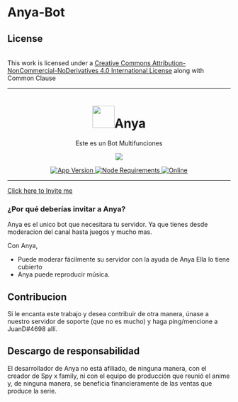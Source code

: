 # Anya-Bot

## License
<br />This work is licensed under a <a rel="license" href="http://creativecommons.org/licenses/by-nc-nd/4.0/">Creative Commons Attribution-NonCommercial-NoDerivatives 4.0 International License</a> along with Common Clause


---

<h1 align="center"> <img src='https://www.egames.news/__export/1651440651304/sites/debate/img/2022/05/01/anya_spy_xfamily.jpg_172596871.jpg' height='50'>Anya</h1>
<p align="center"> Este es un Bot Multifunciones </p>

<p align="center">
  <a href="http://forthebadge.com/">
    <img src="http://forthebadge.com/images/badges/built-with-love.svg"/>
  </a>
</p>

<p align="center">
  <a href="https://github.com/Ghost-ofc/Anya-Bot">
    <img src="https://img.shields.io/github/package-json/v/BearTS/tamako/main?color=pink&label=Current%20Version" alt="App Version" />
  </a>
  <a href="https://nodejs.org/dist/latest-v16.x/">
    <img src="https://img.shields.io/node/v/package" alt="Node Requirements">
  </a>
  <!-- <a href="https://github.com/Ghost-ofc/Anya-Bot">
    <img src="https://i0.wp.com/codigoespagueti.com/wp-content/uploads/2022/06/Soy-x-family-anya-hija-biologica.jpg?resize=1280%2C720&quality=80&ssl=1" alt="build">
  </a> -->
  <a href="https://discord.gg/D4auUu32">
    <img src="https://img.shields.io/discord/744871453060759682?color=%237289DA&label=Support&logo=discord&logoColor=white" alt="Online">
  </a>
</p>
<p align="center">
  
</p>

---

[Click here to Invite me](https://discord.com/api/oauth2/authorize?client_id=826469305759694848&permissions=1644971949559&scope=bot%20applications.commands)

### ¿Por qué deberías invitar a Anya?
Anya es el unico bot que necesitara tu servidor.
Ya que tienes desde moderacion del canal hasta juegos y mucho mas.

Con Anya, 
- Puede moderar fácilmente su servidor con la ayuda de Anya Ella lo tiene cubierto
- Anya puede reproducir música.


## Contribucion
Si le encanta este trabajo y desea contribuir de otra manera, únase a nuestro servidor de soporte (que no es mucho) y haga ping/mencione a JuanD#4698 allí.


## Descargo de responsabilidad
El desarrollador de Anya no está afiliado, de ninguna manera, con el creador de Spy x family, ni con el equipo de producción que reunió el anime y, de ninguna manera, se beneficia financieramente de las ventas que produce la serie.

